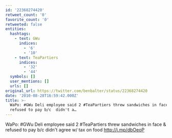 ```yaml
---
id: '22368274420'
retweet_count: '0'
favorite_count: '0'
retweeted: false
entities:
  hashtags:
    - text: GWu
      indices:
        - '6'
        - '10'
    - text: TeaPartiers
      indices:
        - '32'
        - '44'
  symbols: []
  user_mentions: []
  urls: []
original_url: https://twitter.com/benbalter/status/22368274420
date: '2010-08-28T16:59:42.000Z'
title: >-
  WaPo: #GWu Deli employee said 2 #TeaPartiers threw sandwiches in face &
  refused to pay b/c  didn't a…
---
```


WaPo: #GWu Deli employee said 2 #TeaPartiers threw sandwiches in face & refused to pay b/c  didn't agree w/ tax on  food http://j.mp/dbOeoP